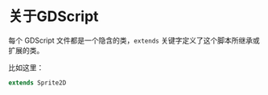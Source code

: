 # 关于GDScript

每个 GDScript 文件都是一个隐含的类，`extends` 关键字定义了这个脚本所继承或扩展的类。

比如这里：

```java
extends Sprite2D
```
